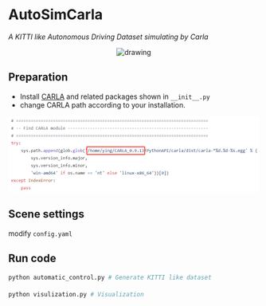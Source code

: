 # AutoSimCarla

*A KITTI like Autonomous Driving Dataset simulating by Carla*

<p align='center'>
    <img src="/examples/example.gif" alt="drawing" width="800"/>
</p>

## Preparation

- Install [CARLA](https://carla.readthedocs.io/en/latest/start_quickstart/#carla-installation) and related packages shown in `__init__.py`
- change CARLA path according to your installation.

![](examples/carla_path.png)



## Scene settings

modify `config.yaml`



## Run code

```bash
python automatic_control.py # Generate KITTI like dataset

python visulization.py # Visualization
```

